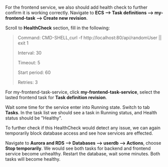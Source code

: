 For the frontend service, we also should add health check to further confirm it is working correctly. Navigate to **ECS --> Task definitions --> my-frontend-task --> Create new revision**.

Scroll to **HealthCheck** section, fill in the following:

>Command: CMD-SHELL,curl -f http://localhost:80/api/randomUser || exit 1
>
>Interval: 30
>
>Timeout: 5
>
>Start period: 60
>
>Retries: 3

For my-frontend-task-service, click **my-frontend-task-service**, select the lasted frontend task for **Task definition revision**.

Wait some time for the service enter into Running state. Switch to tab **Tasks**. In the task list we should see a task in Running status, and Health status should be "Healthy".

To further check if this HealthCheck would detect any issue, we can again temporarily block database access and see how services are effected. 

Navigate to **Aurora and RDS --> Databases
 --> userdb --> Actions**, choose **Stop temporarily**. We would see both tasks for backend and frontend service become unhealthy. Restart the database, wait some minutes. Both tasks will become healthy.

